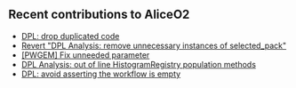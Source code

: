 ## Recent contributions to AliceO2
- [DPL: drop duplicated code](https://github.com/AliceO2Group/AliceO2/pull/13914)
- [Revert "DPL Analysis: remove unnecessary instances of selected_pack"](https://github.com/AliceO2Group/AliceO2/pull/13913)
- [[PWGEM] Fix unneeded parameter](https://github.com/AliceO2Group/O2Physics/pull/9591)
- [DPL Analysis: out of line HistogramRegistry population methods](https://github.com/AliceO2Group/AliceO2/pull/13906)
- [DPL: avoid asserting the workflow is empty](https://github.com/AliceO2Group/AliceO2/pull/13904)
